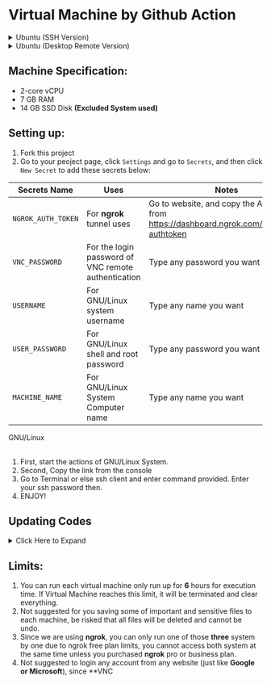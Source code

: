 # Virtual Machine by Github Action

<details>
    <summary>Ubuntu (SSH Version)</summary>
<br>

1. Click **Run Workflox**
2. Copy ssh with url
3. Open Terminal, and type command provided by github actions boxes.
type **yes** from the connect, and then type your ssh password by secrets of USER_PASSWORD u have set.

4. Type **sudo -i** for root permission and type your password.
5. Enjoy having your FREE GNU/Linux SSH VPS and type any command you want.(but only 6 hours)
</details>

<details>
    <summary>Ubuntu (Desktop Remote Version)</summary>
<br>

- Desktop Screenshot
- GNU/Linux Chrome
- Install any apps you want :)
</details>

## Machine Specification:
- 2-core vCPU
- 7 GB RAM
- 14 GB SSD Disk **(Excluded System used)**
## Setting up:
1. Fork this project
2. Go to your peoject page, click `Settings` and go to `Secrets`, and then click `New Secret` to add these secrets below:

Secrets Name | Uses | Notes
----- | ----- | -----
`NGROK_AUTH_TOKEN` | For **ngrok** tunnel uses | Go to website, and copy the API key from https://dashboard.ngrok.com/auth/your-authtoken
`VNC_PASSWORD` | For the login password of VNC remote authentication | Type any password you want
`USERNAME` | For GNU/Linux system username | Type any name you want
`USER_PASSWORD` | For GNU/Linux shell and root password | Type any password you want
`MACHINE_NAME` | For GNU/Linux System Computer name | Type any name you want

<summary>GNU/Linux</summary>
<br>

1. First, start the actions of GNU/Linux System.
2. Second, Copy the link from the console
3. Go to Terminal or else ssh client and enter command provided. Enter your ssh password then.
4. ENJOY!

## Updating Codes
<details>
    <summary>Click Here to Expand</summary>
<br>

1. First, click **compare**.
2. Second, follow instruction below and press crate pull request.
3. Third, type anything on the title amd create a pull request.
4. Fourth, click merge pull request under the page you have redirected to.

</details>

## Limits:
1. You can run each virtual machine only run up for **6** hours for execution time. If Virtual Machine reaches this limit, it will be terminated and clear everything.
2. Not suggested for you saving some of important and sensitive files to each machine, be risked that all files will be deleted and cannot be undo.
3. Since we are using **ngrok**, you can only run one of those **three** system by one due to ngrok free plan limits, you cannot access both system at the same time unless you purchased **ngrok** pro or business plan.
4. Not suggested to login any account from any website (just like **Google or Microsoft**), since **VNC
